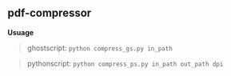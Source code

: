 ## pdf-compressor

**Usuage**

> ghostscript: `python compress_gs.py in_path`

> pythonscript: `python compress_ps.py in_path out_path dpi`   
